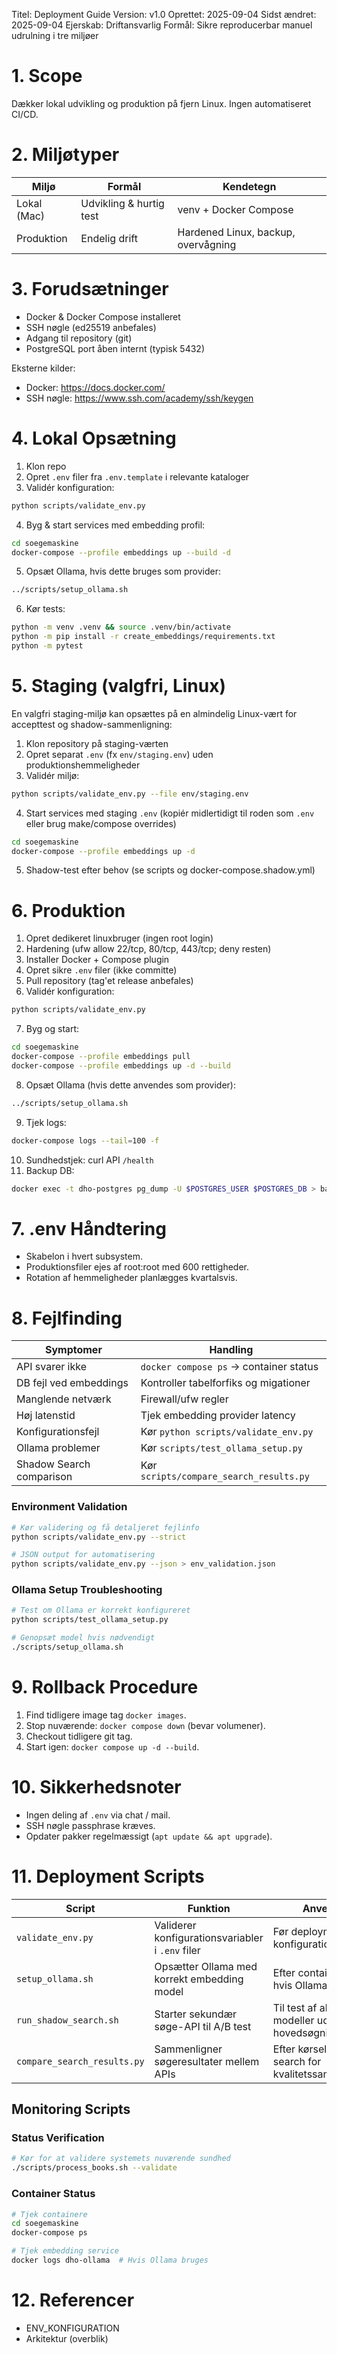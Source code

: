 Titel: Deployment Guide
Version: v1.0
Oprettet: 2025-09-04
Sidst ændret: 2025-09-04
Ejerskab: Driftansvarlig
Formål: Sikre reproducerbar manuel udrulning i tre miljøer

# 1. Scope
Dækker lokal udvikling og produktion på fjern Linux. Ingen automatiseret CI/CD.

# 2. Miljøtyper
| Miljø | Formål | Kendetegn |
|-------|--------|-----------|
| Lokal (Mac) | Udvikling & hurtig test | venv + Docker Compose |
| Produktion | Endelig drift | Hardened Linux, backup, overvågning |

# 3. Forudsætninger
- Docker & Docker Compose installeret
- SSH nøgle (ed25519 anbefales)
- Adgang til repository (git)
- PostgreSQL port åben internt (typisk 5432)

Eksterne kilder:
- Docker: https://docs.docker.com/
- SSH nøgle: https://www.ssh.com/academy/ssh/keygen

# 4. Lokal Opsætning
1. Klon repo
2. Opret `.env` filer fra `.env.template` i relevante kataloger
3. Validér konfiguration:
```bash
python scripts/validate_env.py
```
4. Byg & start services med embedding profil:
```bash
cd soegemaskine
docker-compose --profile embeddings up --build -d
```
5. Opsæt Ollama, hvis dette bruges som provider:
```bash
../scripts/setup_ollama.sh
```
6. Kør tests:
```bash
python -m venv .venv && source .venv/bin/activate
python -m pip install -r create_embeddings/requirements.txt
python -m pytest
```

# 5. Staging (valgfri, Linux)
En valgfri staging-miljø kan opsættes på en almindelig Linux-vært for accepttest og shadow-sammenligning:

1. Klon repository på staging-værten
2. Opret separat `.env` (fx `env/staging.env`) uden produktionshemmeligheder
3. Validér miljø:
```bash
python scripts/validate_env.py --file env/staging.env
```
4. Start services med staging `.env` (kopiér midlertidigt til roden som `.env` eller brug make/compose overrides)
```bash
cd soegemaskine
docker-compose --profile embeddings up -d
```
5. Shadow-test efter behov (se scripts og docker-compose.shadow.yml)

# 6. Produktion
1. Opret dedikeret linuxbruger (ingen root login)
2. Hardening (ufw allow 22/tcp, 80/tcp, 443/tcp; deny resten)
3. Installer Docker + Compose plugin
4. Opret sikre `.env` filer (ikke committe)
5. Pull repository (tag'et release anbefales)
6. Validér konfiguration:
```bash
python scripts/validate_env.py
```
7. Byg og start:
```bash
cd soegemaskine
docker-compose --profile embeddings pull
docker-compose --profile embeddings up -d --build
```
8. Opsæt Ollama (hvis dette anvendes som provider):
```bash
../scripts/setup_ollama.sh
```
9. Tjek logs:
```bash
docker-compose logs --tail=100 -f
```
10. Sundhedstjek: curl API `/health`
11. Backup DB:
```bash
docker exec -t dho-postgres pg_dump -U $POSTGRES_USER $POSTGRES_DB > backup_$(date +%F).sql
```

# 7. .env Håndtering
- Skabelon i hvert subsystem.
- Produktionsfiler ejes af root:root med 600 rettigheder.
- Rotation af hemmeligheder planlægges kvartalsvis.

# 8. Fejlfinding
| Symptomer | Handling |
|-----------|----------|
| API svarer ikke | `docker compose ps` → container status |
| DB fejl ved embeddings | Kontroller tabelforfiks og migationer |
| Manglende netværk | Firewall/ufw regler |
| Høj latenstid | Tjek embedding provider latency |
| Konfigurationsfejl | Kør `python scripts/validate_env.py` |
| Ollama problemer | Kør `scripts/test_ollama_setup.py` |
| Shadow Search comparison | Kør `scripts/compare_search_results.py` |

### Environment Validation
```bash
# Kør validering og få detaljeret fejlinfo
python scripts/validate_env.py --strict

# JSON output for automatisering
python scripts/validate_env.py --json > env_validation.json
```

### Ollama Setup Troubleshooting
```bash
# Test om Ollama er korrekt konfigureret
python scripts/test_ollama_setup.py

# Genopsæt model hvis nødvendigt
./scripts/setup_ollama.sh
```

# 9. Rollback Procedure
1. Find tidligere image tag `docker images`.
2. Stop nuværende: `docker compose down` (bevar volumener).
3. Checkout tidligere git tag.
4. Start igen: `docker compose up -d --build`.

# 10. Sikkerhedsnoter
- Ingen deling af `.env` via chat / mail.
- SSH nøgle passphrase kræves.
- Opdater pakker regelmæssigt (`apt update && apt upgrade`).

# 11. Deployment Scripts

| Script | Funktion | Anvendelse |
|--------|----------|------------|
| `validate_env.py` | Validerer konfigurationsvariabler i `.env` filer | Før deployment eller konfigurationsændringer |
| `setup_ollama.sh` | Opsætter Ollama med korrekt embedding model | Efter container opstart hvis Ollama bruges |
| `run_shadow_search.sh` | Starter sekundær søge-API til A/B test | Til test af alternative modeller uden at påvirke hovedsøgning |
| `compare_search_results.py` | Sammenligner søgeresultater mellem APIs | Efter kørsel af shadow search for kvalitetssammenligning |

## Monitoring Scripts

### Status Verification
```bash
# Kør for at validere systemets nuværende sundhed
./scripts/process_books.sh --validate
```

### Container Status
```bash
# Tjek containere
cd soegemaskine
docker-compose ps

# Tjek embedding service
docker logs dho-ollama  # Hvis Ollama bruges
```

# 12. Referencer
- ENV_KONFIGURATION
- Arkitektur (overblik)
